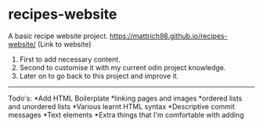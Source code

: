 # recipes-website
A basic recipe website project.
https://mattrich98.github.io/recipes-website/ (Link to website)

1. First to add necessary content.
2. Second to customise it with my current odin project knowledge.
3. Later on to go back to this project and improve it. 

---
Todo's:
*Add HTML Boilerplate
*linking pages and images
*ordered lists and unordered lists
*Various learnt HTML syntax
*Descriptive commit messages
*Text elements
*Extra things that I'm comfortable with adding